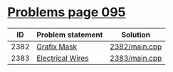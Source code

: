 # [Problems page 095](https://www.e-olymp.com/en/problems?page=95)


| ID   | Problem statement                                            | Solution                       |
|------|--------------------------------------------------------------|--------------------------------|
| 2382 | [Grafix Mask](https://www.e-olymp.com/en/problems/2382)      | [2382/main.cpp](2382/main.cpp) |
| 2383 | [Electrical Wires](https://www.e-olymp.com/en/problems/2383) | [2383/main.cpp](2383/main.cpp) |

